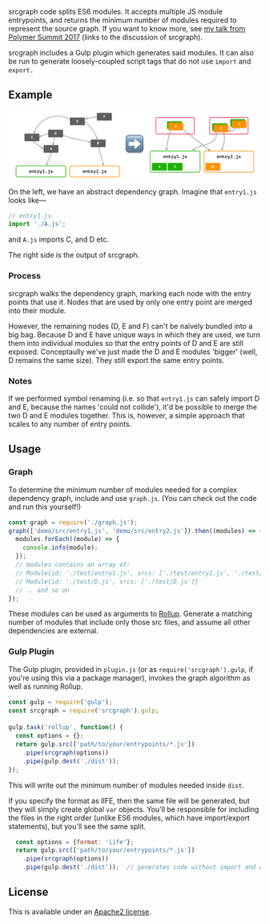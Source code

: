 srcgraph code splits ES6 modules.
It accepts multiple JS module entrypoints, and returns the minimum number of modules required to represent the source graph.
If you want to know more, see [my talk from Polymer Summit 2017](https://www.youtube.com/watch?v=fIP4pjAqCtQ&feature=youtu.be&t=27m35s) (links to the discussion of srcgraph).

srcgraph includes a Gulp plugin which generates said modules.
It can also be run to generate loosely-coupled script tags that do not use `import` and `export.`

## Example

<img src="example.png" align="center" />

On the left, we have an abstract dependency graph.
Imagine that `entry1.js` looks like—

```js
// entry1.js
import './A.js';
```

and `A.js` imports C, and D etc.

The right side is the output of srcgraph.

### Process

srcgraph walks the dependency graph, marking each node with the entry points that use it.
Nodes that are used by only one entry point are merged into their module.

However, the remaining nodes (D, E and F) can't be naïvely bundled into a big bag.
Because D and E have unique ways in which they are used, we turn them into individual modules so that the entry points of D and E are still exposed.
Conceptaully we've just made the D and E modules 'bigger' (well, D remains the same size).
They still export the same entry points.

### Notes

If we performed symbol renaming (i.e. so that `entry1.js` can safely import D and E, because the names 'could not collide'), it'd be possible to merge the two D and E modules together.
This is, however, a simple approach that scales to any number of entry points.

## Usage

### Graph

To determine the minimum number of modules needed for a complex dependency graph, include and use `graph.js`.
(You can check out the code and run this yourself!)

```js
const graph = require('./graph.js');
graph(['demo/src/entry1.js', 'demo/src/entry2.js']).then((modules) => {
  modules.forEach((module) => {
    console.info(module);
  });
  // modules contains an array of:
  // Module{id: './test/entry1.js', srcs: ['./test/entry1.js', './test/A.js', './test/C.js']}
  // Module{id: './test/D.js', srcs: ['./test/D.js']}
  // .. and so on
});
```

These modules can be used as arguments to [Rollup](https://rollupjs.org/).
Generate a matching number of modules that include only those src files, and assume all other dependencies are external.

### Gulp Plugin

The Gulp plugin, provided in `plugin.js` (or as `require('srcgraph').gulp`, if you're using this via a package manager), invokes the graph algorithm as well as running Rollup.

```js
const gulp = require('gulp');
const srcgraph = require('srcgraph').gulp;

gulp.task('rollup', function() {
  const options = {};
  return gulp.src(['path/to/your/entrypoints/*.js'])
    .pipe(srcgraph(options))
    .pipe(gulp.dest('./dist'));
});
```

This will write out the minimum number of modules needed inside `dist`.

If you specify the format as IIFE, then the same file will be generated, but they will simply create global `var` objects.
You'll be responsible for including the files in the right order (unlike ES6 modules, which have import/export statements), but you'll see the same split.

```js
  const options = {format: 'iife'};
  return gulp.src(['path/to/your/entrypoints/*.js'])
    .pipe(srcgraph(options))
    .pipe(gulp.dest('./dist'));  // generates code without import and export
```

## License

This is available under an [Apache2 license](LICENSE).
